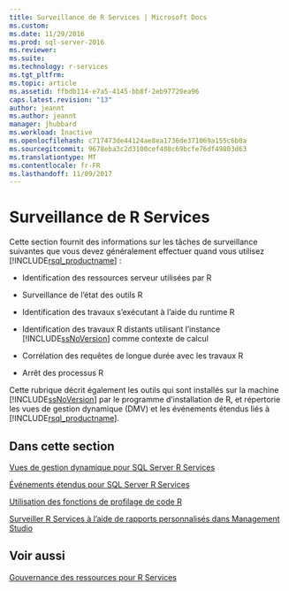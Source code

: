 ```yaml
---
title: Surveillance de R Services | Microsoft Docs
ms.custom: 
ms.date: 11/29/2016
ms.prod: sql-server-2016
ms.reviewer: 
ms.suite: 
ms.technology: r-services
ms.tgt_pltfrm: 
ms.topic: article
ms.assetid: ffbdb114-e7a5-4145-bb8f-2eb97720ea96
caps.latest.revision: "13"
author: jeannt
ms.author: jeannt
manager: jhubbard
ms.workload: Inactive
ms.openlocfilehash: c717473de44124ae8ea1736de371069a155c6b0a
ms.sourcegitcommit: 9678eba3c2d3100cef408c69bcfe76df49803d63
ms.translationtype: MT
ms.contentlocale: fr-FR
ms.lasthandoff: 11/09/2017
---
```

# <a name="monitoring-r-services"></a>Surveillance de R Services
  Cette section fournit des informations sur les tâches de surveillance suivantes que vous devez généralement effectuer quand vous utilisez [!INCLUDE[rsql_productname](../../includes/rsql-productname-md.md)] :  
  
-   Identification des ressources serveur utilisées par R  
  
-   Surveillance de l’état des outils R  
  
-   Identification des travaux s’exécutant à l’aide du runtime R  
  
-   Identification des travaux R distants utilisant l’instance [!INCLUDE[ssNoVersion](../../includes/ssnoversion-md.md)] comme contexte de calcul  
  
-   Corrélation des requêtes de longue durée avec les travaux R  
  
-   Arrêt des processus R  
  
 Cette rubrique décrit également les outils qui sont installés sur la machine [!INCLUDE[ssNoVersion](../../includes/ssnoversion-md.md)] par le programme d’installation de R, et répertorie les vues de gestion dynamique (DMV) et les événements étendus liés à [!INCLUDE[rsql_productname](../../includes/rsql-productname-md.md)].  
  
## <a name="in-this-section"></a>Dans cette section

[Vues de gestion dynamique pour SQL Server R Services](../../advanced-analytics/r-services/dmvs-for-sql-server-r-services.md)

[Événements étendus pour SQL Server R Services](../../advanced-analytics/r-services/extended-events-for-sql-server-r-services.md)

[Utilisation des fonctions de profilage de code R](../../advanced-analytics/r-services/using-r-code-profiling-functions.md)

[Surveiller R Services à l’aide de rapports personnalisés dans Management Studio](../../advanced-analytics/r-services/monitor-r-services-using-custom-reports-in-management-studio.md)
  
## <a name="see-also"></a>Voir aussi  
 [Gouvernance des ressources pour R Services](../../advanced-analytics/r-services/resource-governance-for-r-services.md)  
  
  
